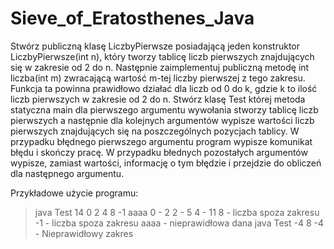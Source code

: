 # Sieve_of_Eratosthenes_Java
Stwórz publiczną klasę LiczbyPierwsze posiadającą jeden konstruktor LiczbyPierwsze(int
n), który tworzy tablicę liczb pierwszych znajdujących się w zakresie od 2 do n. Następnie
zaimplementuj publiczną metodę int liczba(int m) zwracającą wartość m-tej liczby pierwszej z tego zakresu. Funkcja ta powinna prawidłowo działać dla liczb od 0 do k, gdzie k to
ilość liczb pierwszych w zakresie od 2 do n.
Stwórz klasę Test której metoda statyczna main dla pierwszego argumentu wywołania stworzy tablicę liczb pierwszych a następnie dla kolejnych argumentów wypisze wartości liczb
pierwszych znajdujących się na poszczególnych pozycjach tablicy.
W przypadku błędnego pierwszego argumentu program wypisze komunikat błędu i skończy
pracę. W przypadku błednych pozostałych argumentów wypisze, zamiast wartości, informację
o tym błędzie i przejdzie do obliczeń dla następnego argumentu.

Przykładowe użycie programu:
> java Test 14 0 2 4 8 -1 aaaa
0 - 2
2 - 5
4 - 11
8 - liczba spoza zakresu
-1 - liczba spoza zakresu
aaaa - nieprawidłowa dana
> java Test -4 8
-4 - Nieprawidłowy zakres
